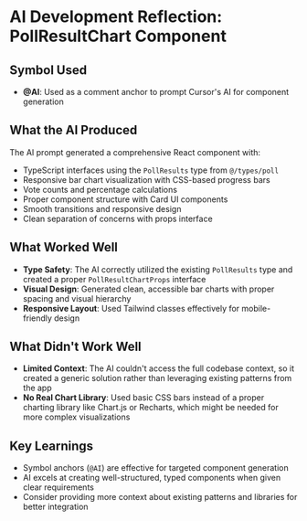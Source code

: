 # AI Development Reflection: PollResultChart Component

## Symbol Used
- **@AI**: Used as a comment anchor to prompt Cursor's AI for component generation

## What the AI Produced
The AI prompt generated a comprehensive React component with:
- TypeScript interfaces using the `PollResults` type from `@/types/poll`
- Responsive bar chart visualization with CSS-based progress bars
- Vote counts and percentage calculations
- Proper component structure with Card UI components
- Smooth transitions and responsive design
- Clean separation of concerns with props interface

## What Worked Well
- **Type Safety**: The AI correctly utilized the existing `PollResults` type and created a proper `PollResultChartProps` interface
- **Visual Design**: Generated clean, accessible bar charts with proper spacing and visual hierarchy
- **Responsive Layout**: Used Tailwind classes effectively for mobile-friendly design

## What Didn't Work Well
- **Limited Context**: The AI couldn't access the full codebase context, so it created a generic solution rather than leveraging existing patterns from the app
- **No Real Chart Library**: Used basic CSS bars instead of a proper charting library like Chart.js or Recharts, which might be needed for more complex visualizations

## Key Learnings
- Symbol anchors (`@AI`) are effective for targeted component generation
- AI excels at creating well-structured, typed components when given clear requirements
- Consider providing more context about existing patterns and libraries for better integration
